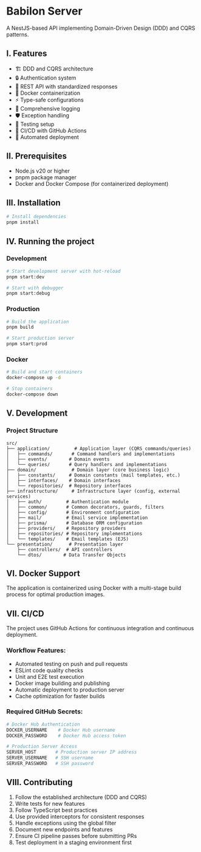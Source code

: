 # Babilon Server

A NestJS-based API implementing Domain-Driven Design (DDD) and CQRS patterns.

## I. Features

- 🏗️ DDD and CQRS architecture
- 🔒 Authentication system
- 🚀 REST API with standardized responses
- 🐳 Docker containerization
- ⚡ Type-safe configurations
- 📝 Comprehensive logging
- 🛡️ Exception handling
- 🧪 Testing setup
- 🔄 CI/CD with GitHub Actions
- 🚀 Automated deployment

## II. Prerequisites

- Node.js v20 or higher
- pnpm package manager
- Docker and Docker Compose (for containerized deployment)

## III. Installation

```bash
# Install dependencies
pnpm install
```

## IV. Running the project

### Development

```bash
# Start development server with hot-reload
pnpm start:dev

# Start with debugger
pnpm start:debug
```

### Production

```bash
# Build the application
pnpm build

# Start production server
pnpm start:prod
```

### Docker

```bash
# Build and start containers
docker-compose up -d

# Stop containers
docker-compose down
```

## V. Development

### Project Structure

```
src/
├── application/         # Application layer (CQRS commands/queries)
│   ├── commands/       # Command handlers and implementations
│   ├── events/        # Domain events
│   └── queries/       # Query handlers and implementations
├── domain/             # Domain layer (core business logic)
│   ├── constants/     # Domain constants (mail templates, etc.)
│   ├── interfaces/    # Domain interfaces
│   └── repositories/  # Repository interfaces
├── infrastructure/     # Infrastructure layer (config, external services)
│   ├── auth/         # Authentication module
│   ├── common/       # Common decorators, guards, filters
│   ├── config/       # Environment configuration
│   ├── mail/         # Email service implementation
│   ├── prisma/       # Database ORM configuration
│   ├── providers/    # Repository providers
│   ├── repositories/ # Repository implementations
│   └── templates/    # Email templates (EJS)
└── presentation/      # Presentation layer
    ├── controllers/  # API controllers
    └── dtos/        # Data Transfer Objects
```

## VI. Docker Support

The application is containerized using Docker with a multi-stage build process for optimal production images.

## VII. CI/CD

The project uses GitHub Actions for continuous integration and continuous deployment.

### Workflow Features:

- Automated testing on push and pull requests
- ESLint code quality checks
- Unit and E2E test execution
- Docker image building and publishing
- Automatic deployment to production server
- Cache optimization for faster builds

### Required GitHub Secrets:

```bash
# Docker Hub Authentication
DOCKER_USERNAME    # Docker Hub username
DOCKER_PASSWORD    # Docker Hub access token

# Production Server Access
SERVER_HOST       # Production server IP address
SERVER_USERNAME   # SSH username
SERVER_PASSWORD   # SSH password
```

## VIII. Contributing

1. Follow the established architecture (DDD and CQRS)
2. Write tests for new features
3. Follow TypeScript best practices
4. Use provided interceptors for consistent responses
5. Handle exceptions using the global filter
6. Document new endpoints and features
7. Ensure CI pipeline passes before submitting PRs
8. Test deployment in a staging environment first
